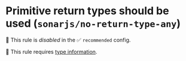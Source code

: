 # Primitive return types should be used (`sonarjs/no-return-type-any`)

🚫 This rule is _disabled_ in the ✅ `recommended` config.

💭 This rule requires [type information](https://typescript-eslint.io/linting/typed-linting).

<!-- end auto-generated rule header -->
